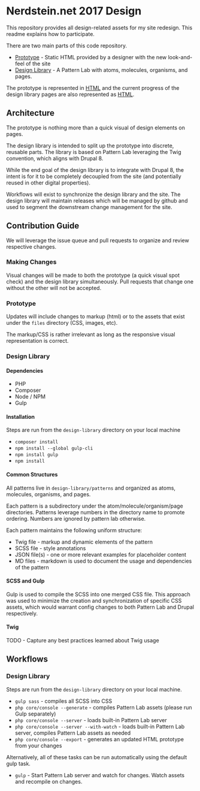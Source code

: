 # Nerdstein.net 2017 Design

This repository provides all design-related assets for my site redesign. This readme explains how 
to participate.

There are two main parts of this code repository. 

* [Prototype](prototype) - Static HTML provided by a designer with the new look-and-feel of the site
* [Design Library](design-library) - A Pattern Lab with atoms, molecules, organisms, and pages.

The prototype is represented in [HTML](http://htmlpreview.github.io/?https://raw.githubusercontent.com/nerdstein/nerdstein-design-library/master/prototype/index.html) and the current progress of the design library pages are also represented as [HTML](http://htmlpreview.github.io/?https://raw.githubusercontent.com/nerdstein/nerdstein-design-library/master/html/patterns/04-pages-01-one-sidebar-one-sidebar/04-pages-01-one-sidebar-one-sidebar.html).

## Architecture

The prototype is nothing more than a quick visual of design elements on pages.

The design library is intended to split up the prototype into discrete, reusable parts. The library 
is based on Pattern Lab leveraging the Twig convention, which aligns with Drupal 8. 

While the end goal of the design library is to integrate with Drupal 8, the intent is for it to be 
completely decoupled from the site (and potentially reused in other digital properties). 

Workflows will exist to synchronize the design library and the site. The design library will maintain 
releases which will be managed by github and used to segment the downstream change management for the site. 


## Contribution Guide

We will leverage the issue queue and pull requests to organize and review respective changes.

### Making Changes

Visual changes will be made to both the prototype (a quick visual spot check) and the design library 
simultaneously. Pull requests that change one without the other will not be accepted.

### Prototype

Updates will include changes to markup (html) or to the assets that exist under the `files` directory 
(CSS, images, etc).

The markup/CSS is rather irrelevant as long as the responsive visual representation is correct.

### Design Library

#### Dependencies

* PHP
* Composer
* Node / NPM
* Gulp

#### Installation

Steps are run from the `design-library` directory on your local machine

* `composer install`
* `npm install --global gulp-cli`
* `npm install gulp`
* `npm install`

#### Common Structures

All patterns live in `design-library/patterns` and organized as atoms, molecules, organisms, and pages.

Each pattern is a subdirectory under the atom/molecule/organism/page directories. Patterns leverage numbers 
in the directory name to promote ordering. Numbers are ignored by pattern lab otherwise.

Each pattern maintains the following uniform structure:

* Twig file - markup and dynamic elements of the pattern
* SCSS file - style annotations
* JSON file(s) - one or more relevant examples for placeholder content
* MD files - markdown is used to document the usage and dependencies of the pattern


#### SCSS and Gulp

Gulp is used to compile the SCSS into one merged CSS file. This approach was used to minimize 
the creation and synchronization of specific CSS assets, which would warrant config changes to 
both Pattern Lab and Drupal respectively.

#### Twig

TODO - Capture any best practices learned about Twig usage


## Workflows

### Design Library

Steps are run from the `design-library` directory on your local machine.

* `gulp sass` - compiles all SCSS into CSS
* `php core/console --generate` - compiles Pattern Lab assets (please run Gulp separately)
* `php core/console --server` - loads built-in Pattern Lab server
* `php core/console --server --with-watch` - loads built-in Pattern Lab server, compiles Pattern Lab assets as needed
* `php core/console --export` - generates an updated HTML prototype from your changes

Alternatively, all of these tasks can be run automatically using the default gulp task.
 
* `gulp` - Start Pattern Lab server and watch for changes. Watch assets and recompile on changes.

